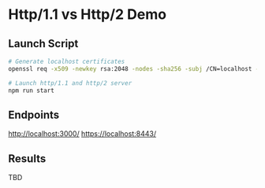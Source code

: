 # Http/1.1 vs Http/2 Demo

## Launch Script
```sh
# Generate localhost certificates
openssl req -x509 -newkey rsa:2048 -nodes -sha256 -subj /CN=localhost -keyout localhost-privkey.pem -out localhost-cert.pem

# Launch http/1.1 and http/2 server
npm run start
```

## Endpoints
[http://localhost:3000/](http://localhost:3000/)
[https://localhost:8443/](https://localhost:8443/)

## Results
TBD